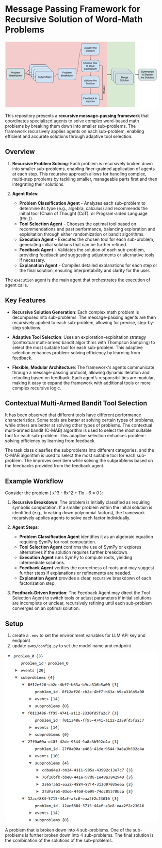 # Message Passing Framework for Recursive Solution of Word-Math Problems

![image](./static/AWMS.jpg)

This repository presents a **recursive message-passing framework** that coordinates specialized agents to solve complex word-based math problems by breaking them down into smaller sub-problems. The framework recursively applies agents on each sub-problem, enabling efficient and accurate solutions through adaptive tool selection.

## Overview

1. **Recursive Problem Solving**: Each problem is recursively broken down into smaller sub-problems, enabling finer-grained application of agents at each step. This recursive approach allows for handling complex, multi-step problems by tackling smaller, manageable parts first and then integrating their solutions.

2. **Agent Roles**:
    - **Problem Classification Agent** - Analyzes each sub-problem to determine its type (e.g., algebra, calculus) and recommends the initial tool (Chain of Thought (CoT), or Program-aided Language (PAL)).
    - **Tool Selection Agent** - Chooses the optimal tool based on recommendations and past performance, balancing exploration and exploitation through either randomization or bandit algorithms.
    - **Execution Agent** - Executes the chosen tool for each sub-problem, generating initial solutions that can be further refined.
    - **Feedback Agent** - Validates the solution of each sub-problem, providing feedback and suggesting adjustments or alternative tools if necessary.
    - **Explanation Agent** - Compiles detailed explanations for each step or the final solution, ensuring interpretability and clarity for the user.

The `execution` agent is the main agent that orchestrates the execution of agent calls.

## Key Features

- **Recursive Solution Generation**: Each complex math problem is decomposed into sub-problems. The message-passing agents are then recursively applied to each sub-problem, allowing for precise, step-by-step solutions.
  
- **Adaptive Tool Selection**: Uses an exploration-exploitation strategy (contextual multi-armed bandit algorithms with Thompson Sampling) to select the most suitable tool for each sub-problem. This adaptive selection enhances problem-solving efficiency by learning from feedback.
  
- **Flexible, Modular Architecture**: The framework's agents communicate through a message-passing protocol, allowing dynamic iteration and retooling based on feedback. Each agent’s responsibilities are modular, making it easy to expand the framework with additional tools or more complex recursive logic.

## Contextual Multi-Armed Bandit Tool Selection

It has been observed that different tools have different performance characteristics. Some tools are better at solving certain types of problems, while others are better at solving other types of problems. The contextual multi-armed bandit (C-MAB) algorithm is used to select the most suitable tool for each sub-problem. This adaptive selection enhances problem-solving efficiency by learning from feedback.

The task class classfies the subproblems into different categories, and the C-MAB algorithm is used to select the most suitable tool for each sub-problem. The improves over tiem while solving the subproblems based on the feedbacks provided from the feedback agent.

## Example Workflow

Consider the problem \( x^3 - 6x^2 + 11x - 6 = 0 \):

1. **Recursive Breakdown**: The problem is initially classified as requiring symbolic computation. If a smaller problem within the initial solution is identified (e.g., breaking down polynomial factors), the framework recursively applies agents to solve each factor individually.
2. **Agent Steps**:
    - **Problem Classification Agent** identifies it as an algebraic equation requiring SymPy for root computation.
    - **Tool Selection Agent** confirms the use of SymPy or explores alternatives if the solution requires further breakdown.
    - **Execution Agent** runs SymPy to compute roots, yielding intermediate solutions.
    - **Feedback Agent** verifies the correctness of roots and may suggest further steps if explanations or refinements are needed.
    - **Explanation Agent** provides a clear, recursive breakdown of each factorization step.

3. **Feedback-Driven Iteration**: The Feedback Agent may direct the Tool Selection Agent to switch tools or adjust parameters if initial solutions are incomplete or unclear, recursively refining until each sub-problem converges on an optimal solution.

## Setup

1. create a `.env` to set the environment variables for LLM API key and endpoint
2. update `awms/config.py` to set the model name and endpoint

![image](./static/solution_example.png)

A problem that is broken down into 4 sub-problems. One of the sub-problems is further broken down into 4 sub-problems. The final solution is the combination of the solutions of the sub-problems.
